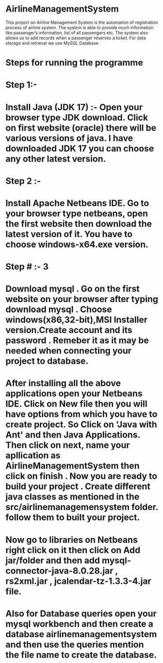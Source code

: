 # AirlineManagementSystem
This project on Airline Management System is the automation of registration process of airline system. The system is able to provide much information like passenger’s information, list of all passengers etc. The system also allows us to add records when a passenger reserves a ticket. For data storage and retrieval we use MySQL Database
# Steps for running the programme
# Step 1:-
# Install Java (JDK 17) :- Open your browser type JDK download. Click on first website (oracle) there will be various versions of java. I have downloaded JDK 17 you can choose any other latest version.

# Step 2 :-
# Install Apache Netbeans IDE. Go to your browser type netbeans, open the first website then download the latest version of it. You have to choose windows-x64.exe version.

# Step # :- 3
# Download mysql . Go on the first website on your browser after typing download mysql . Choose windows(x86,32-bit),MSI Installer version.Create account and its password . Remeber it as it may be needed when connecting your project to database.

# After installing all the above applications open your Netbeans IDE. Click on New file then you will have options from which you have to create project. So Click on 'Java with Ant' and then Java Applications. Then click on next, name your apllication as AirlineManagementSystem then click on finish . Now you are ready to build your project . Create different java classes as mentioned in the src/airlinemanagemensystem folder. follow them to built your project.

 # Now go to libraries on Netbeans right click on it then click on Add jar/folder and then add mysql-connector-java-8.0.28.jar , rs2xml.jar , jcalendar-tz-1.3.3-4.jar file.

 # Also for Database queries open your mysql workbench and then create a database airlinemanagementsystem and then use the queries mention the file name to create the database.
